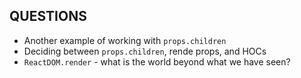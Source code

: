 ## QUESTIONS

- Another example of working with `props.children`
- Deciding between `props.children`, rende props, and HOCs
- `ReactDOM.render` - what is the world beyond what we have seen?
